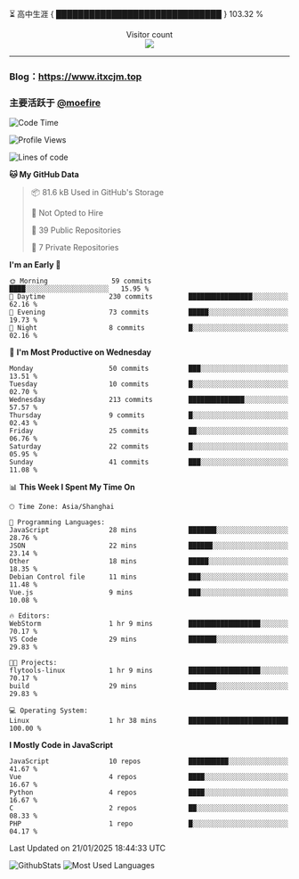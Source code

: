 ⏳ 高中生涯 { ██████████████████████████████ } 103.32 %
<p align="center"> 
  Visitor count<br>
  <img src="https://profile-counter.glitch.me/itxcjm/count.svg" />
</p>

---
### Blog：https://www.itxcjm.top
### 主要活跃于 [@moefire](https://github.com/moefire)
<!--START_SECTION:waka-->
![Code Time](http://img.shields.io/badge/Code%20Time-19%20hrs%2052%20mins-blue)

![Profile Views](http://img.shields.io/badge/Profile%20Views-5-blue)

![Lines of code](https://img.shields.io/badge/From%20Hello%20World%20I%27ve%20Written-754.9%20thousand%20lines%20of%20code-blue)

**🐱 My GitHub Data** 

> 📦 81.6 kB Used in GitHub's Storage 
 > 
> 🚫 Not Opted to Hire
 > 
> 📜 39 Public Repositories 
 > 
> 🔑 7 Private Repositories 
 > 
**I'm an Early 🐤** 

```text
🌞 Morning                59 commits          ████░░░░░░░░░░░░░░░░░░░░░   15.95 % 
🌆 Daytime                230 commits         ████████████████░░░░░░░░░   62.16 % 
🌃 Evening                73 commits          █████░░░░░░░░░░░░░░░░░░░░   19.73 % 
🌙 Night                  8 commits           █░░░░░░░░░░░░░░░░░░░░░░░░   02.16 % 
```
📅 **I'm Most Productive on Wednesday** 

```text
Monday                   50 commits          ███░░░░░░░░░░░░░░░░░░░░░░   13.51 % 
Tuesday                  10 commits          █░░░░░░░░░░░░░░░░░░░░░░░░   02.70 % 
Wednesday                213 commits         ██████████████░░░░░░░░░░░   57.57 % 
Thursday                 9 commits           █░░░░░░░░░░░░░░░░░░░░░░░░   02.43 % 
Friday                   25 commits          ██░░░░░░░░░░░░░░░░░░░░░░░   06.76 % 
Saturday                 22 commits          █░░░░░░░░░░░░░░░░░░░░░░░░   05.95 % 
Sunday                   41 commits          ███░░░░░░░░░░░░░░░░░░░░░░   11.08 % 
```


📊 **This Week I Spent My Time On** 

```text
🕑︎ Time Zone: Asia/Shanghai

💬 Programming Languages: 
JavaScript               28 mins             ███████░░░░░░░░░░░░░░░░░░   28.76 % 
JSON                     22 mins             ██████░░░░░░░░░░░░░░░░░░░   23.14 % 
Other                    18 mins             █████░░░░░░░░░░░░░░░░░░░░   18.35 % 
Debian Control file      11 mins             ███░░░░░░░░░░░░░░░░░░░░░░   11.48 % 
Vue.js                   9 mins              ███░░░░░░░░░░░░░░░░░░░░░░   10.08 % 

🔥 Editors: 
WebStorm                 1 hr 9 mins         ██████████████████░░░░░░░   70.17 % 
VS Code                  29 mins             ███████░░░░░░░░░░░░░░░░░░   29.83 % 

🐱‍💻 Projects: 
flytools-linux           1 hr 9 mins         ██████████████████░░░░░░░   70.17 % 
build                    29 mins             ███████░░░░░░░░░░░░░░░░░░   29.83 % 

💻 Operating System: 
Linux                    1 hr 38 mins        █████████████████████████   100.00 % 
```

**I Mostly Code in JavaScript** 

```text
JavaScript               10 repos            ██████████░░░░░░░░░░░░░░░   41.67 % 
Vue                      4 repos             ████░░░░░░░░░░░░░░░░░░░░░   16.67 % 
Python                   4 repos             ████░░░░░░░░░░░░░░░░░░░░░   16.67 % 
C                        2 repos             ██░░░░░░░░░░░░░░░░░░░░░░░   08.33 % 
PHP                      1 repo              █░░░░░░░░░░░░░░░░░░░░░░░░   04.17 % 
```




 Last Updated on 21/01/2025 18:44:33 UTC
<!--END_SECTION:waka-->
![GithubStats](https://github-readme-stats-blue-three.vercel.app/api?username=itxcjm&show_icons=true&theme=light&layout=compact&locale=cn&include_all_commits=true&count_private=true&role=OWNER,ORGANIZATION_MEMBER,COLLABORATOR)
![Most Used Languages](https://github-readme-stats-blue-three.vercel.app/api/top-langs/?username=itxcjm&theme=light&layout=compact&count_private=true&role=OWNER,ORGANIZATION_MEMBER,COLLABORATOR)
